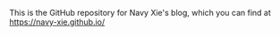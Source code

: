 This is the GitHub repository for Navy Xie's blog, which you can find at https://navy-xie.github.io/
